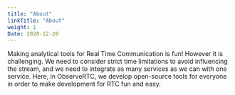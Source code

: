 ```yaml
---
title: "About"
linkTitle: "About"
weight: 1
Date: 2020-12-20
---
```


Making analytical tools for Real Time Communication is fun!
However it is challenging. We need to consider strict time limitations to avoid influencing the stream, and
we need to integrate as many services as we can with one service. Here, in ObserveRTC, we
develop open-source tools for everyone in order to make development for RTC fun and easy.
